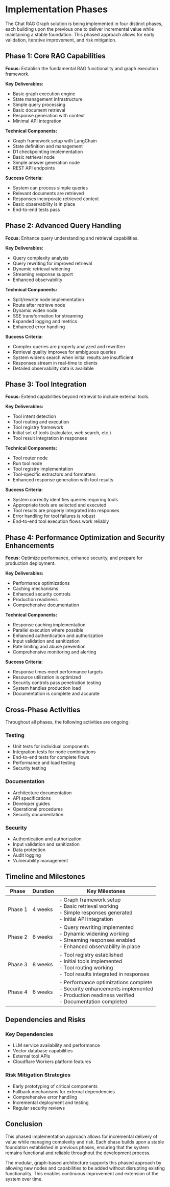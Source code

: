 # Implementation Phases

The Chat RAG Graph solution is being implemented in four distinct phases, each building upon the previous one to deliver incremental value while maintaining a stable foundation. This phased approach allows for early validation, iterative improvement, and risk mitigation.

## Phase 1: Core RAG Capabilities

**Focus:** Establish the fundamental RAG functionality and graph execution framework.

**Key Deliverables:**
- Basic graph execution engine
- State management infrastructure
- Simple query processing
- Basic document retrieval
- Response generation with context
- Minimal API integration

**Technical Components:**
- Graph framework setup with LangChain
- State definition and management
- D1 checkpointing implementation
- Basic retrieval node
- Simple answer generation node
- REST API endpoints

**Success Criteria:**
- System can process simple queries
- Relevant documents are retrieved
- Responses incorporate retrieved context
- Basic observability is in place
- End-to-end tests pass

## Phase 2: Advanced Query Handling

**Focus:** Enhance query understanding and retrieval capabilities.

**Key Deliverables:**
- Query complexity analysis
- Query rewriting for improved retrieval
- Dynamic retrieval widening
- Streaming response support
- Enhanced observability

**Technical Components:**
- Split/rewrite node implementation
- Route after retrieve node
- Dynamic widen node
- SSE transformation for streaming
- Expanded logging and metrics
- Enhanced error handling

**Success Criteria:**
- Complex queries are properly analyzed and rewritten
- Retrieval quality improves for ambiguous queries
- System widens search when initial results are insufficient
- Responses stream in real-time to clients
- Detailed observability data is available

## Phase 3: Tool Integration

**Focus:** Extend capabilities beyond retrieval to include external tools.

**Key Deliverables:**
- Tool intent detection
- Tool routing and execution
- Tool registry framework
- Initial set of tools (calculator, web search, etc.)
- Tool result integration in responses

**Technical Components:**
- Tool router node
- Run tool node
- Tool registry implementation
- Tool-specific extractors and formatters
- Enhanced response generation with tool results

**Success Criteria:**
- System correctly identifies queries requiring tools
- Appropriate tools are selected and executed
- Tool results are properly integrated into responses
- Error handling for tool failures is robust
- End-to-end tool execution flows work reliably

## Phase 4: Performance Optimization and Security Enhancements

**Focus:** Optimize performance, enhance security, and prepare for production deployment.

**Key Deliverables:**
- Performance optimizations
- Caching mechanisms
- Enhanced security controls
- Production readiness
- Comprehensive documentation

**Technical Components:**
- Response caching implementation
- Parallel execution where possible
- Enhanced authentication and authorization
- Input validation and sanitization
- Rate limiting and abuse prevention
- Comprehensive monitoring and alerting

**Success Criteria:**
- Response times meet performance targets
- Resource utilization is optimized
- Security controls pass penetration testing
- System handles production load
- Documentation is complete and accurate

## Cross-Phase Activities

Throughout all phases, the following activities are ongoing:

### Testing
- Unit tests for individual components
- Integration tests for node combinations
- End-to-end tests for complete flows
- Performance and load testing
- Security testing

### Documentation
- Architecture documentation
- API specifications
- Developer guides
- Operational procedures
- Security documentation

### Security
- Authentication and authorization
- Input validation and sanitization
- Data protection
- Audit logging
- Vulnerability management

## Timeline and Milestones

| Phase | Duration | Key Milestones |
|-------|----------|----------------|
| Phase 1 | 4 weeks | - Graph framework setup<br>- Basic retrieval working<br>- Simple responses generated<br>- Initial API integration |
| Phase 2 | 6 weeks | - Query rewriting implemented<br>- Dynamic widening working<br>- Streaming responses enabled<br>- Enhanced observability in place |
| Phase 3 | 8 weeks | - Tool registry established<br>- Initial tools implemented<br>- Tool routing working<br>- Tool results integrated in responses |
| Phase 4 | 6 weeks | - Performance optimizations complete<br>- Security enhancements implemented<br>- Production readiness verified<br>- Documentation completed |

## Dependencies and Risks

### Key Dependencies
- LLM service availability and performance
- Vector database capabilities
- External tool APIs
- Cloudflare Workers platform features

### Risk Mitigation Strategies
- Early prototyping of critical components
- Fallback mechanisms for external dependencies
- Comprehensive error handling
- Incremental deployment and testing
- Regular security reviews

## Conclusion

This phased implementation approach allows for incremental delivery of value while managing complexity and risk. Each phase builds upon a stable foundation established in previous phases, ensuring that the system remains functional and reliable throughout the development process.

The modular, graph-based architecture supports this phased approach by allowing new nodes and capabilities to be added without disrupting existing functionality. This enables continuous improvement and extension of the system over time.